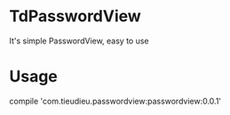 # TdPasswordView
It's simple PasswordView, easy to use


# Usage
compile 'com.tieudieu.passwordview:passwordview:0.0.1'
